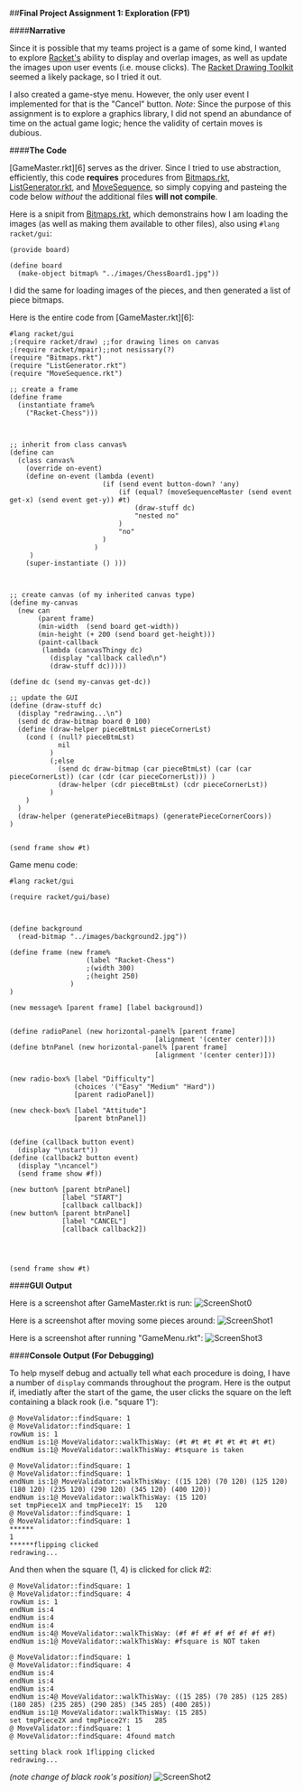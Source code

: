 ##**Final Project Assignment 1: Exploration (FP1)**


####**Narrative**

Since it is possible that my teams project is a game of some kind, I wanted to explore [Racket's][1] ability to display and overlap images, as well as update the images upon user events (i.e. mouse clicks).  The [Racket Drawing Toolkit][2] seemed a likely package, so I tried it out.

I also created a game-stye menu.  However, the only user event I implemented for that is the "Cancel" button.
*Note*: Since the purpose of this assignment is to explore a graphics library, I did not spend
an abundance of time on the actual game logic; hence the validity of certain moves is dubious.

####**The Code**

[GameMaster.rkt][6] serves as the driver.  Since I tried to use abstraction, efficiently, this code **requires** procedures from [Bitmaps.rkt][3], [ListGenerator.rkt][4], and [MoveSequence][5], so simply copying and pasteing the code below *without* the additional files **will not compile**.

Here is a snipit from [Bitmaps.rkt][3], which demonstrains how I am loading the images (as well as making them available to other files), also using ```#lang racket/gui```:
```
(provide board)

(define board
  (make-object bitmap% "../images/ChessBoard1.jpg"))
```
I did the same for loading images of the pieces, and then generated a list of piece bitmaps.



Here is the entire code from [GameMaster.rkt][6]:
```
#lang racket/gui
;(require racket/draw) ;;for drawing lines on canvas
;(require racket/mpair);;not nesissary(?)
(require "Bitmaps.rkt")
(require "ListGenerator.rkt")
(require "MoveSequence.rkt")

;; create a frame
(define frame
  (instantiate frame%
    ("Racket-Chess")))



;; inherit from class canvas%
(define can
  (class canvas% 
    (override on-event)
    (define on-event (lambda (event)
                       (if (send event button-down? 'any)
                           (if (equal? (moveSequenceMaster (send event get-x) (send event get-y)) #t)
                               (draw-stuff dc)
                               "nested no"
                           )
                           "no"
                       )
                     )
     )
    (super-instantiate () )))



;; create canvas (of my inherited canvas type)
(define my-canvas
  (new can
       (parent frame)
       (min-width  (send board get-width))
       (min-height (+ 200 (send board get-height)))
       (paint-callback
        (lambda (canvasThingy dc)
          (display "callback called\n")
          (draw-stuff dc)))))

(define dc (send my-canvas get-dc))

;; update the GUI
(define (draw-stuff dc)
  (display "redrawing...\n")
  (send dc draw-bitmap board 0 100)
  (define (draw-helper pieceBtmLst pieceCornerLst)
    (cond ( (null? pieceBtmLst)
            nil
          )
          (;else
            (send dc draw-bitmap (car pieceBtmLst) (car (car pieceCornerLst)) (car (cdr (car pieceCornerLst))) )
            (draw-helper (cdr pieceBtmLst) (cdr pieceCornerLst))
          )
    )
  )
  (draw-helper (generatePieceBitmaps) (generatePieceCornerCoors))
)


(send frame show #t)
```

Game menu code:
```
#lang racket/gui

(require racket/gui/base)



(define background
  (read-bitmap "../images/background2.jpg"))

(define frame (new frame%
                   (label "Racket-Chess")
                   ;(width 300)
                   ;(height 250)
               )
)

(new message% [parent frame] [label background])


(define radioPanel (new horizontal-panel% [parent frame]
                                    [alignment '(center center)]))
(define btnPanel (new horizontal-panel% [parent frame]
                                    [alignment '(center center)]))


(new radio-box% [label "Difficulty"]
                (choices '("Easy" "Medium" "Hard"))
                [parent radioPanel])

(new check-box% [label "Attitude"]
                [parent btnPanel])


(define (callback button event)
  (display "\nstart"))
(define (callback2 button event)
  (display "\ncancel")
  (send frame show #f))

(new button% [parent btnPanel]
             [label "START"]
             [callback callback])
(new button% [parent btnPanel]
             [label "CANCEL"]
             [callback callback2])




(send frame show #t)
```


####**GUI Output**

Here is a screenshot after GameMaster.rkt is run:
![ScreenShot0](https://github.com/DeepBlue14/Racket-Chess/blob/master/doc/racketChess0.png)


Here is a screenshot after moving some pieces around:
![ScreenShot1](https://github.com/DeepBlue14/Racket-Chess/blob/master/doc/racketChess1.png)

Here is a screenshot after running "GameMenu.rkt":
![ScreenShot3](https://github.com/DeepBlue14/Racket-Chess/blob/master/doc/racketChess3.png)


####**Console Output (For Debugging)**

To help myself debug and actually tell what each procedure is doing, I have a number of ```display``` commands throughout the program.  Here is the output if, imediatly after the start of the game, the user clicks the square on the left containing a black rook (i.e. "square 1"):
```
@ MoveValidator::findSquare: 1
@ MoveValidator::findSquare: 1
rowNum is: 1
endNum is:1@ MoveValidator::walkThisWay: (#t #t #t #t #t #t #t #t)
endNum is:1@ MoveValidator::walkThisWay: #tsquare is taken

@ MoveValidator::findSquare: 1
@ MoveValidator::findSquare: 1
endNum is:1@ MoveValidator::walkThisWay: ((15 120) (70 120) (125 120) (180 120) (235 120) (290 120) (345 120) (400 120))
endNum is:1@ MoveValidator::walkThisWay: (15 120)
set tmpPiece1X and tmpPiece1Y: 15   120
@ MoveValidator::findSquare: 1
@ MoveValidator::findSquare: 1
******
1
******flipping clicked
redrawing...
``` 

And then when the square (1, 4) is clicked for click #2:
```
@ MoveValidator::findSquare: 1
@ MoveValidator::findSquare: 4
rowNum is: 1
endNum is:4
endNum is:4
endNum is:4
endNum is:4@ MoveValidator::walkThisWay: (#f #f #f #f #f #f #f #f)
endNum is:1@ MoveValidator::walkThisWay: #fsquare is NOT taken

@ MoveValidator::findSquare: 1
@ MoveValidator::findSquare: 4
endNum is:4
endNum is:4
endNum is:4
endNum is:4@ MoveValidator::walkThisWay: ((15 285) (70 285) (125 285) (180 285) (235 285) (290 285) (345 285) (400 285))
endNum is:1@ MoveValidator::walkThisWay: (15 285)
set tmpPiece2X and tmpPiece2Y: 15   285
@ MoveValidator::findSquare: 1
@ MoveValidator::findSquare: 4found match

setting black rook 1flipping clicked
redrawing...
```

*(note change of black rook's position)*
![ScreenShot2](https://github.com/DeepBlue14/Racket-Chess/blob/master/doc/racketChess2.png)







[1]: http://racket-lang.org/
[2]: http://docs.racket-lang.org/draw/index.html?q=
[3]: https://github.com/DeepBlue14/Racket-Chess/blob/master/src/Bitmaps.rkt
[4]: https://github.com/DeepBlue14/Racket-Chess/blob/master/src/ListGenerator.rkt
[5]: https://github.com/DeepBlue14/Racket-Chess/blob/master/src/MoveSequence.rkt
